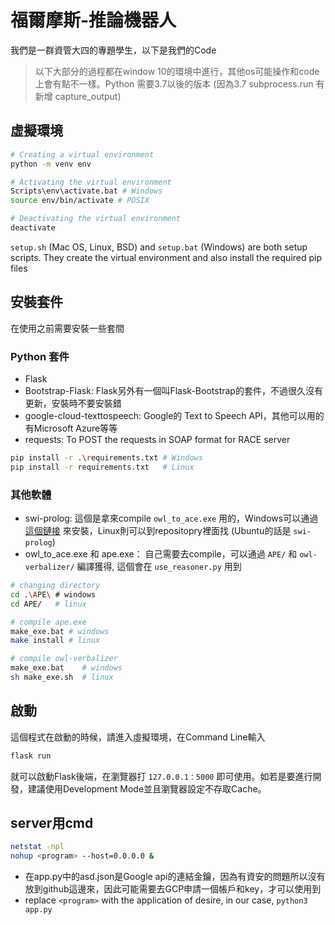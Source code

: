# 福爾摩斯-推論機器人

我們是一群資管大四的專題學生，以下是我們的Code

> 以下大部分的過程都在window 10的環境中進行，其他os可能操作和code上會有點不一樣。Python 需要3.7以後的版本 (因為3.7 subprocess.run 有新增 capture_output)

## 虛擬環境

```bash
# Creating a virtual environment
python -m venv env

# Activating the virtual environment
Scripts\env\activate.bat # Windows
source env/bin/activate # POSIX

# Deactivating the virtual environment
deactivate
```

`setup.sh` (Mac OS, Linux, BSD) and `setup.bat` (Windows) are both setup scripts. They create the virtual environment and also install the required pip files

## 安裝套件

在使用之前需要安裝一些套間

### Python 套件

- Flask
- Bootstrap-Flask: Flask另外有一個叫Flask-Bootstrap的套件，不過很久沒有更新，安裝時不要安裝錯
- google-cloud-texttospeech: Google的 Text to Speech API，其他可以用的有Microsoft Azure等等
- requests: To POST the requests in SOAP format for RACE server

```bash
pip install -r .\requirements.txt # Windows
pip install -r requirements.txt   # Linux
```

### 其他軟體

- swi-prolog: 這個是拿來compile `owl_to_ace.exe` 用的，Windows可以通過[這個鏈接](https://www.swi-prolog.org/) 來安裝，Linux則可以到repositopry裡面找 (Ubuntu的話是 `swi-prolog`)
- owl_to_ace.exe 和 ape.exe： 自己需要去compile，可以通過 `APE/` 和 `owl-verbalizer/` 編譯獲得, 這個會在 `use_reasoner.py` 用到

```bash
# changing directory
cd .\APE\ # windows
cd APE/   # linux

# compile ape.exe
make_exe.bat # windows
make install # linux

# compile owl-verbalizer
make_exe.bat    # windows
sh make_exe.sh  # linux
```

## 啟動

這個程式在啟動的時候，請進入虛擬環境，在Command Line輸入 

```bash
flask run
```

就可以啟動Flask後端，在瀏覽器打 `127.0.0.1：5000` 即可使用。如若是要進行開發，建議使用Development Mode並且瀏覽器設定不存取Cache。

## server用cmd

```bash
netstat -npl
nohup <program> --host=0.0.0.0 &
```

- 在app.py中的asd.json是Google api的連結金鑰，因為有資安的問題所以沒有放到github這邊來，因此可能需要去GCP申請一個帳戶和key，才可以使用到
- replace `<program>` with the application of desire, in our case, `python3 app.py`

